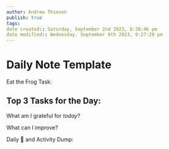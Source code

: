 ```yaml
---
author: Andrew Thiesen
publish: true 
tags:
date created:: Saturday, September 2nd 2023, 8:38:46 pm
date modified:: Wednesday, September 6th 2023, 9:27:28 pm
---
```

# Daily Note Template

Eat the Frog Task:

Top 3 Tasks for the Day:
- 
  

What am I grateful for *today*?

What can I improve?

Daily 🧠 and Activity Dump:
